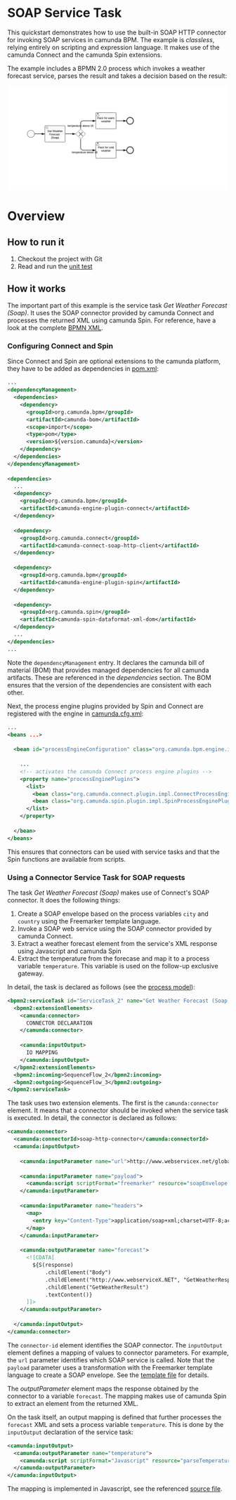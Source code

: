 # SOAP Service Task

This quickstart demonstrates how to use the built-in SOAP HTTP connector for invoking SOAP services in camunda BPM. The example is *classless*, relying entirely on scripting and expression language. It makes use of the camunda Connect and the camunda Spin extensions.

The example includes a BPMN 2.0 process which invokes a weather forecast service, parses the result and takes a decision based on the result:

![SOAP Example Process][1]

# Overview

## How to run it

1. Checkout the project with Git
2. Read and run the [unit test][2]

## How it works

The important part of this example is the service task *Get Weather Forecast (Soap)*. It uses the SOAP connector provided by camunda Connect and processes the returned XML using camunda Spin. For reference, have a look at the complete [BPMN XML][3].

### Configuring Connect and Spin

Since Connect and Spin are optional extensions to the camunda platform, they have to be added as dependencies in [pom.xml][4]:

```xml
...
<dependencyManagement>
  <dependencies>
    <dependency>
      <groupId>org.camunda.bpm</groupId>
      <artifactId>camunda-bom</artifactId>
      <scope>import</scope>
      <type>pom</type>
      <version>${version.camunda}</version>
    </dependency>
  </dependencies>
</dependencyManagement>

<dependencies>
  ...
  <dependency>
    <groupId>org.camunda.bpm</groupId>
    <artifactId>camunda-engine-plugin-connect</artifactId>
  </dependency>

  <dependency>
    <groupId>org.camunda.connect</groupId>
    <artifactId>camunda-connect-soap-http-client</artifactId>
  </dependency>

  <dependency>
    <groupId>org.camunda.bpm</groupId>
    <artifactId>camunda-engine-plugin-spin</artifactId>
  </dependency>

  <dependency>
    <groupId>org.camunda.spin</groupId>
    <artifactId>camunda-spin-dataformat-xml-dom</artifactId>
  </dependency>
  ...
</dependencies>
...
```

Note the `dependencyManagement` entry. It declares the camunda bill of material (BOM) that provides managed dependencies for all camunda artifacts. These are referenced in the *dependencies* section. The BOM ensures that the version of the dependencies are consistent with each other.

Next, the process engine plugins provided by Spin and Connect are registered with the engine in [camunda.cfg.xml][5]:

```xml
...
<beans ...>

  <bean id="processEngineConfiguration" class="org.camunda.bpm.engine.impl.cfg.StandaloneInMemProcessEngineConfiguration">

    ...
    <!-- activates the camunda Connect process engine plugins -->
    <property name="processEnginePlugins">
      <list>
        <bean class="org.camunda.connect.plugin.impl.ConnectProcessEnginePlugin" />
        <bean class="org.camunda.spin.plugin.impl.SpinProcessEnginePlugin" />
      </list>
    </property>

  </bean>
</beans>
```

This ensures that connectors can be used with service tasks and that the Spin functions are available from scripts.

### Using a Connector Service Task for SOAP requests

The task *Get Weather Forecast (Soap)* makes use of Connect's SOAP connector. It does the following things:

1. Create a SOAP envelope based on the process variables `city` and `country` using the Freemarker template language.
2. Invoke a SOAP web service using the SOAP connector provided by camunda Connect.
3. Extract a weather forecast element from the service's XML response using Javascript and camunda Spin
4. Extract the temperature from the forecase and map it to a process variable `temperature`. This variable is used on the follow-up exclusive gateway.

In detail, the task is declared as follows (see the [process model][3]):

```xml
<bpmn2:serviceTask id="ServiceTask_2" name="Get Weather Forecast (Soap)">
  <bpmn2:extensionElements>
    <camunda:connector>
      CONNECTOR DECLARATION
    </camunda:connector>

    <camunda:inputOutput>
      IO MAPPING
    </camunda:inputOutput>
  </bpmn2:extensionElements>
  <bpmn2:incoming>SequenceFlow_2</bpmn2:incoming>
  <bpmn2:outgoing>SequenceFlow_3</bpmn2:outgoing>
</bpmn2:serviceTask>
```

The task uses two extension elements. The first is the `camunda:connector` element. It means that a connector should be invoked when the service task is executed. In detail, the connector is declared as follows:

```xml
<camunda:connector>
  <camunda:connectorId>soap-http-connector</camunda:connectorId>
  <camunda:inputOutput>

    <camunda:inputParameter name="url">http://www.webservicex.net/globalweather.asmx</camunda:inputParameter>

    <camunda:inputParameter name="payload">
      <camunda:script scriptFormat="freemarker" resource="soapEnvelope.ftl" />
    </camunda:inputParameter>

    <camunda:inputParameter name="headers">
      <map>
        <entry key="Content-Type">application/soap+xml;charset=UTF-8;action="http://www.webserviceX.NET/GetWeather"</entry>
      </map>
    </camunda:inputParameter>

    <camunda:outputParameter name="forecast">
      <![CDATA[
        ${S(response)
            .childElement("Body")
            .childElement("http://www.webserviceX.NET", "GetWeatherResponse")
            .childElement("GetWeatherResult")
            .textContent()}
      ]]>
    </camunda:outputParameter>

  </camunda:inputOutput>
</camunda:connector>
```

The `connector-id` element identifies the SOAP connector. The `inputOutput` element defines a mapping of values to connector parameters. For example, the `url` parameter identifies which SOAP service is called. Note that the `payload` parameter uses a transformation with the Freemarker template language to create a SOAP envelope. See the [template file][7] for details.

The *outputParameter* element maps the response obtained by the connector to a variable `forecast`. The mapping makes use of camunda Spin to extract an element from the returned XML.

On the task itself, an output mapping is defined that further processes the `forecast` XML and sets a process variable `temperature`. This is done by the `inputOutput` declaration of the service task:

```xml
<camunda:inputOutput>
  <camunda:outputParameter name="temperature">
    <camunda:script scriptFormat="Javascript" resource="parseTemperature.js" />
  </camunda:outputParameter>
</camunda:inputOutput>
```

The mapping is implemented in Javascript, see the referenced [source file][6].

[1]: src/main/resources/invokeSoapService.png
[2]: src/test/java/org/camunda/bpm/example/servicetask/soap/ServiceTaskSoapTest.java
[3]: src/main/resources/invokeSoapService.bpmn
[4]: pom.xml
[5]: src/main/resources/camunda.cfg.xml
[6]: src/main/resources/parseTemperature.js
[7]: src/main/resources/soapEnvelope.ftl
